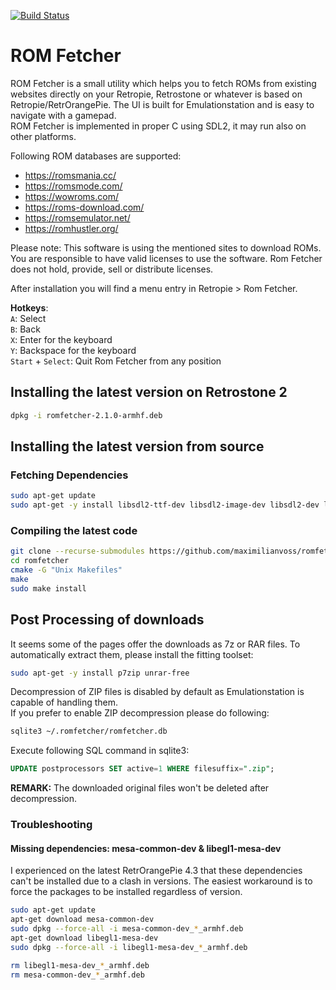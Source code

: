 [![Build Status](https://travis-ci.org/maximilianvoss/romfetcher.svg?branch=master)](https://travis-ci.org/maximilianvoss/romfetcher)      
  
  
# ROM Fetcher
ROM Fetcher is a small utility which helps you to fetch ROMs from existing websites directly on your Retropie, Retrostone
or whatever is based on Retropie/RetrOrangePie. The UI is built for Emulationstation and is easy to navigate
with a gamepad.  
ROM Fetcher is implemented in proper C using SDL2, it may run also on other platforms.

Following ROM databases are supported:  
* https://romsmania.cc/
* https://romsmode.com/
* https://wowroms.com/
* https://roms-download.com/
* https://romsemulator.net/
* https://romhustler.org/

Please note: This software is using the mentioned sites to download ROMs. You are responsible to have valid licenses
to use the software. Rom Fetcher does not hold, provide, sell or distribute licenses.

After installation you will find a menu entry in Retropie > Rom Fetcher.

**Hotkeys**:  
`A`: Select  
`B`: Back  
`X`: Enter for the keyboard  
`Y`: Backspace for the keyboard  
`Start` + `Select`: Quit Rom Fetcher from any position  

## Installing the latest version on Retrostone 2
```bash
dpkg -i romfetcher-2.1.0-armhf.deb
```

## Installing the latest version from source
### Fetching Dependencies
```bash
sudo apt-get update
sudo apt-get -y install libsdl2-ttf-dev libsdl2-image-dev libsdl2-dev libcurl4-openssl-dev libsqlite3-dev libcurl4-openssl-dev
```
 
### Compiling the latest code
```bash
git clone --recurse-submodules https://github.com/maximilianvoss/romfetcher.git
cd romfetcher
cmake -G "Unix Makefiles"
make
sudo make install
```

## Post Processing of downloads
It seems some of the pages offer the downloads as 7z or RAR files. To automatically extract them, please install the fitting toolset:
```bash 
sudo apt-get -y install p7zip unrar-free
```
Decompression of ZIP files is disabled by default as Emulationstation is capable of handling them.  
If you prefer to enable ZIP decompression please do following:
```bash
sqlite3 ~/.romfetcher/romfetcher.db
```
Execute following SQL command in sqlite3:
```sql
UPDATE postprocessors SET active=1 WHERE filesuffix=".zip";
```
**REMARK:** The downloaded original files won't be deleted after decompression.

### Troubleshooting
#### Missing dependencies: mesa-common-dev & libegl1-mesa-dev
I experienced on the latest RetrOrangePie 4.3 that these dependencies can't be installed 
due to a clash in versions. The easiest workaround is to force the packages to be installed
regardless of version.

```bash
sudo apt-get update
apt-get download mesa-common-dev
sudo dpkg --force-all -i mesa-common-dev_*_armhf.deb
apt-get download libegl1-mesa-dev
sudo dpkg --force-all -i libegl1-mesa-dev_*_armhf.deb

rm libegl1-mesa-dev_*_armhf.deb 
rm mesa-common-dev_*_armhf.deb 
```
